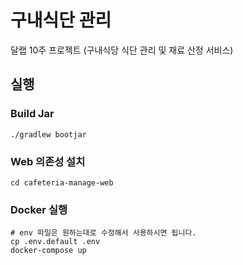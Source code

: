 # 구내식단 관리
달랩 10주 프로젝트 (구내식당 식단 관리 및 재료 산정 서비스)

## 실행
### Build Jar
```shell script
./gradlew bootjar
```

### Web 의존성 설치
```shell script
cd cafeteria-manage-web
```

### Docker 실행
```shell script
# env 파일은 원하는대로 수정해서 사용하시면 됩니다.
cp .env.default .env 
docker-compose up
```
